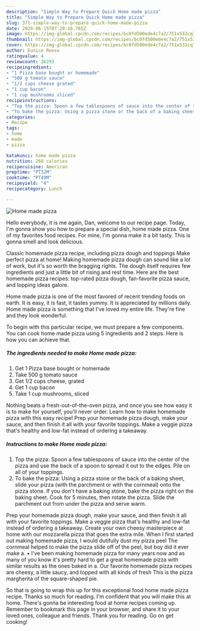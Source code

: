 ```yaml
---
description: "Simple Way to Prepare Quick Home made pizza"
title: "Simple Way to Prepare Quick Home made pizza"
slug: 371-simple-way-to-prepare-quick-home-made-pizza
date: 2020-06-15T07:29:16.765Z
image: https://img-global.cpcdn.com/recipes/bc0fd500ede4c7a2/751x532cq70/home-made-pizza-recipe-main-photo.jpg
thumbnail: https://img-global.cpcdn.com/recipes/bc0fd500ede4c7a2/751x532cq70/home-made-pizza-recipe-main-photo.jpg
cover: https://img-global.cpcdn.com/recipes/bc0fd500ede4c7a2/751x532cq70/home-made-pizza-recipe-main-photo.jpg
author: Eunice Reese
ratingvalue: 4
reviewcount: 36293
recipeingredient:
- "1 Pizza base bought or homemade"
- "500 g tomato sauce"
- "1/2 cups cheese grated"
- "1 cup bacon"
- "1 cup mushrooms sliced"
recipeinstructions:
- "Top the pizza: Spoon a few tablespoons of sauce into the center of the pizza and use the back of a spoon to spread it out to the edges. Pile on all of your toppings."
- "To bake the pizza: Using a pizza stone or the back of a baking sheet, slide your pizza (with the parchment or with the cornmeal) onto the pizza stone. If you don&#39;t have a baking stone, bake the pizza right on the baking sheet. Cook for 5 minutes, then rotate the pizza. Slide the parchment out from under the pizza and serve warm."
categories:
- Recipe
tags:
- home
- made
- pizza

katakunci: home made pizza 
nutrition: 268 calories
recipecuisine: American
preptime: "PT32M"
cooktime: "PT49M"
recipeyield: "4"
recipecategory: Lunch

---
```



![Home made pizza](https://img-global.cpcdn.com/recipes/bc0fd500ede4c7a2/751x532cq70/home-made-pizza-recipe-main-photo.jpg)

Hello everybody, it is me again, Dan, welcome to our recipe page. Today, I'm gonna show you how to prepare a special dish, home made pizza. One of my favorites food recipes. For mine, I'm gonna make it a bit tasty. This is gonna smell and look delicious.

Classic homemade pizza recipe, including pizza dough and toppings Make perfect pizza at home! Making homemade pizza dough can sound like a lot of work, but it&#39;s so worth the bragging rights. The dough itself requires few ingredients and just a little bit of rising and rest time. Here are the best homemade pizza recipes: top-rated pizza dough, fan-favorite pizza sauce, and topping ideas galore.

Home made pizza is one of the most favored of recent trending foods on earth. It is easy, it is fast, it tastes yummy. It is appreciated by millions daily. Home made pizza is something that I've loved my entire life. They're fine and they look wonderful.


To begin with this particular recipe, we must prepare a few components. You can cook home made pizza using 5 ingredients and 2 steps. Here is how you can achieve that.

<!--inarticleads1-->

##### The ingredients needed to make Home made pizza:

1. Get 1 Pizza base bought or homemade
1. Take 500 g tomato sauce
1. Get 1/2 cups cheese, grated
1. Get 1 cup bacon
1. Take 1 cup mushrooms, sliced


Nothing beats a fresh-out-of-the-oven pizza, and once you see how easy it is to make for yourself, you&#39;ll never order. Learn how to make homemade pizza with this easy recipe! Prep your homemade pizza dough, make your sauce, and then finish it all with your favorite toppings. Make a veggie pizza that&#39;s healthy and low-fat instead of ordering a takeaway. 

<!--inarticleads2-->

##### Instructions to make Home made pizza:

1. Top the pizza: Spoon a few tablespoons of sauce into the center of the pizza and use the back of a spoon to spread it out to the edges. Pile on all of your toppings.
1. To bake the pizza: Using a pizza stone or the back of a baking sheet, slide your pizza (with the parchment or with the cornmeal) onto the pizza stone. If you don&#39;t have a baking stone, bake the pizza right on the baking sheet. Cook for 5 minutes, then rotate the pizza. Slide the parchment out from under the pizza and serve warm.


Prep your homemade pizza dough, make your sauce, and then finish it all with your favorite toppings. Make a veggie pizza that&#39;s healthy and low-fat instead of ordering a takeaway. Create your own cheesy masterpiece at home with our mozzarella pizza that goes the extra mile. When I first started out making homemade pizza, I would dutifully dust my pizza peel The cornmeal helped to make the pizza slide off of the peel, but boy did it ever make a. • I&#39;ve been making homemade pizza for many years now and as many of you know it&#39;s pretty hard to get a great homemade pizza with similar results as the ones baked in a. Our favorite homemade pizza recipes are cheesy, a little saucy, and topped with all kinds of fresh This is the pizza margherita of the square-shaped pie. 

So that is going to wrap this up for this exceptional food home made pizza recipe. Thanks so much for reading. I'm confident that you will make this at home. There's gonna be interesting food at home recipes coming up. Remember to bookmark this page in your browser, and share it to your loved ones, colleague and friends. Thank you for reading. Go on get cooking!
